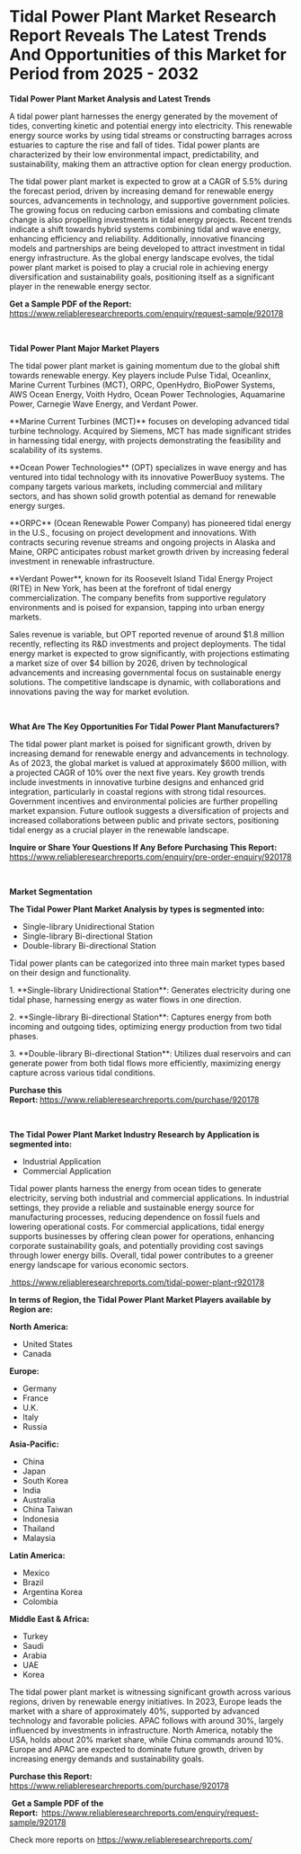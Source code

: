 <p><h1>Tidal Power Plant Market Research Report Reveals The Latest Trends And Opportunities of this Market for Period from 2025 - 2032</h1></p><p><strong>Tidal Power Plant Market Analysis and Latest Trends</strong></p>
<p><p>A tidal power plant harnesses the energy generated by the movement of tides, converting kinetic and potential energy into electricity. This renewable energy source works by using tidal streams or constructing barrages across estuaries to capture the rise and fall of tides. Tidal power plants are characterized by their low environmental impact, predictability, and sustainability, making them an attractive option for clean energy production.</p><p>The tidal power plant market is expected to grow at a CAGR of 5.5% during the forecast period, driven by increasing demand for renewable energy sources, advancements in technology, and supportive government policies. The growing focus on reducing carbon emissions and combating climate change is also propelling investments in tidal energy projects. Recent trends indicate a shift towards hybrid systems combining tidal and wave energy, enhancing efficiency and reliability. Additionally, innovative financing models and partnerships are being developed to attract investment in tidal energy infrastructure. As the global energy landscape evolves, the tidal power plant market is poised to play a crucial role in achieving energy diversification and sustainability goals, positioning itself as a significant player in the renewable energy sector.</p></p>
<p><strong>Get a Sample PDF of the Report:&nbsp;</strong> <a href="https://www.reliableresearchreports.com/enquiry/request-sample/920178?utm_campaign=3057&utm_medium=2&utm_source=Github&utm_content=ia&utm_term=06032025&utm_id=tidal-power-plant">https://www.reliableresearchreports.com/enquiry/request-sample/920178</a></p>
<p>&nbsp;</p>
<p><strong>Tidal Power Plant Major Market Players</strong></p>
<p><p>The tidal power plant market is gaining momentum due to the global shift towards renewable energy. Key players include Pulse Tidal, Oceanlinx, Marine Current Turbines (MCT), ORPC, OpenHydro, BioPower Systems, AWS Ocean Energy, Voith Hydro, Ocean Power Technologies, Aquamarine Power, Carnegie Wave Energy, and Verdant Power. </p><p>**Marine Current Turbines (MCT)** focuses on developing advanced tidal turbine technology. Acquired by Siemens, MCT has made significant strides in harnessing tidal energy, with projects demonstrating the feasibility and scalability of its systems.</p><p>**Ocean Power Technologies** (OPT) specializes in wave energy and has ventured into tidal technology with its innovative PowerBuoy systems. The company targets various markets, including commercial and military sectors, and has shown solid growth potential as demand for renewable energy surges.</p><p>**ORPC** (Ocean Renewable Power Company) has pioneered tidal energy in the U.S., focusing on project development and innovations. With contracts securing revenue streams and ongoing projects in Alaska and Maine, ORPC anticipates robust market growth driven by increasing federal investment in renewable infrastructure.</p><p>**Verdant Power**, known for its Roosevelt Island Tidal Energy Project (RITE) in New York, has been at the forefront of tidal energy commercialization. The company benefits from supportive regulatory environments and is poised for expansion, tapping into urban energy markets.</p><p>Sales revenue is variable, but OPT reported revenue of around $1.8 million recently, reflecting its R&D investments and project deployments. The tidal energy market is expected to grow significantly, with projections estimating a market size of over $4 billion by 2026, driven by technological advancements and increasing governmental focus on sustainable energy solutions. The competitive landscape is dynamic, with collaborations and innovations paving the way for market evolution.</p></p>
<p>&nbsp;</p>
<p><strong>What Are The Key Opportunities For Tidal Power Plant Manufacturers?</strong></p>
<p><p>The tidal power plant market is poised for significant growth, driven by increasing demand for renewable energy and advancements in technology. As of 2023, the global market is valued at approximately $600 million, with a projected CAGR of 10% over the next five years. Key growth trends include investments in innovative turbine designs and enhanced grid integration, particularly in coastal regions with strong tidal resources. Government incentives and environmental policies are further propelling market expansion. Future outlook suggests a diversification of projects and increased collaborations between public and private sectors, positioning tidal energy as a crucial player in the renewable landscape.</p></p>
<p><strong>Inquire or Share Your Questions If Any Before Purchasing This Report:</strong> <a href="https://www.reliableresearchreports.com/enquiry/pre-order-enquiry/920178?utm_campaign=3057&utm_medium=2&utm_source=Github&utm_content=ia&utm_term=06032025&utm_id=tidal-power-plant">https://www.reliableresearchreports.com/enquiry/pre-order-enquiry/920178</a></p>
<p>&nbsp;</p>
<p><strong>Market Segmentation</strong></p>
<p><strong>The Tidal Power Plant Market Analysis by types is segmented into:</strong></p>
<p><ul><li>Single-library Unidirectional Station</li><li>Single-library Bi-directional Station</li><li>Double-library Bi-directional Station</li></ul></p>
<p><p>Tidal power plants can be categorized into three main market types based on their design and functionality. </p><p>1. **Single-library Unidirectional Station**: Generates electricity during one tidal phase, harnessing energy as water flows in one direction.</p><p>2. **Single-library Bi-directional Station**: Captures energy from both incoming and outgoing tides, optimizing energy production from two tidal phases.</p><p>3. **Double-library Bi-directional Station**: Utilizes dual reservoirs and can generate power from both tidal flows more efficiently, maximizing energy capture across various tidal conditions.</p></p>
<p><strong>Purchase this Report:&nbsp;</strong><a href="https://www.reliableresearchreports.com/purchase/920178?utm_campaign=3057&utm_medium=2&utm_source=Github&utm_content=ia&utm_term=06032025&utm_id=tidal-power-plant">https://www.reliableresearchreports.com/purchase/920178</a></p>
<p>&nbsp;</p>
<p><strong>The Tidal Power Plant Market Industry Research by Application is segmented into:</strong></p>
<p><ul><li>Industrial Application</li><li>Commercial Application</li></ul></p>
<p><p>Tidal power plants harness the energy from ocean tides to generate electricity, serving both industrial and commercial applications. In industrial settings, they provide a reliable and sustainable energy source for manufacturing processes, reducing dependence on fossil fuels and lowering operational costs. For commercial applications, tidal energy supports businesses by offering clean power for operations, enhancing corporate sustainability goals, and potentially providing cost savings through lower energy bills. Overall, tidal power contributes to a greener energy landscape for various economic sectors.</p></p>
<p><a href="https://www.reliableresearchreports.com/tidal-power-plant-r920178?utm_campaign=3057&utm_medium=2&utm_source=Github&utm_content=ia&utm_term=06032025&utm_id=tidal-power-plant">&nbsp;https://www.reliableresearchreports.com/tidal-power-plant-r920178</a></p>
<p><strong>In terms of Region, the Tidal Power Plant Market Players available by Region are:</strong></p>
<p>
    <p> <strong> North America: </strong>
        <ul>
            <li>United States</li>
            <li>Canada</li>
        </ul>
        </p> 
    <p> <strong> Europe: </strong>
        <ul>
            <li>Germany</li>
            <li>France</li>
            <li>U.K.</li>
            <li>Italy</li>
            <li>Russia</li>
        </ul>
        </p> 
    <p> <strong> Asia-Pacific: </strong>
        <ul>
            <li>China</li>
            <li>Japan</li>
            <li>South Korea</li>
            <li>India</li>
            <li>Australia</li>
            <li>China Taiwan</li>
            <li>Indonesia</li>
            <li>Thailand</li>
            <li>Malaysia</li>
        </ul>
        </p> 
    <p> <strong> Latin America: </strong>
        <ul>
            <li>Mexico</li>
            <li>Brazil</li>
            <li>Argentina Korea</li>
            <li>Colombia</li>
        </ul>
        </p> 
    <p> <strong> Middle East & Africa: </strong>
        <ul>
            <li>Turkey</li>
            <li>Saudi</li>
            <li>Arabia</li>
            <li>UAE</li>
            <li>Korea</li>
        </ul>
    </p>
    </p>
<p><p>The tidal power plant market is witnessing significant growth across various regions, driven by renewable energy initiatives. In 2023, Europe leads the market with a share of approximately 40%, supported by advanced technology and favorable policies. APAC follows with around 30%, largely influenced by investments in infrastructure. North America, notably the USA, holds about 20% market share, while China commands around 10%. Europe and APAC are expected to dominate future growth, driven by increasing energy demands and sustainability goals.</p></p>
<p><strong>Purchase this Report: </strong><a href="https://www.reliableresearchreports.com/purchase/920178?utm_campaign=3057&utm_medium=2&utm_source=Github&utm_content=ia&utm_term=06032025&utm_id=tidal-power-plant">https://www.reliableresearchreports.com/purchase/920178</a></p>
<p>&nbsp;<strong>Get a Sample PDF of the Report:&nbsp;&nbsp;</strong><a href="https://www.reliableresearchreports.com/enquiry/request-sample/920178?utm_campaign=3057&utm_medium=2&utm_source=Github&utm_content=ia&utm_term=06032025&utm_id=tidal-power-plant">https://www.reliableresearchreports.com/enquiry/request-sample/920178</a></p>
<p><strong></strong></p>
<p>Check more reports on <a href="https://www.reliableresearchreports.com/?utm_campaign=3057&utm_medium=2&utm_source=Github&utm_content=ia&utm_term=06032025&utm_id=tidal-power-plant">https://www.reliableresearchreports.com/</a></p>